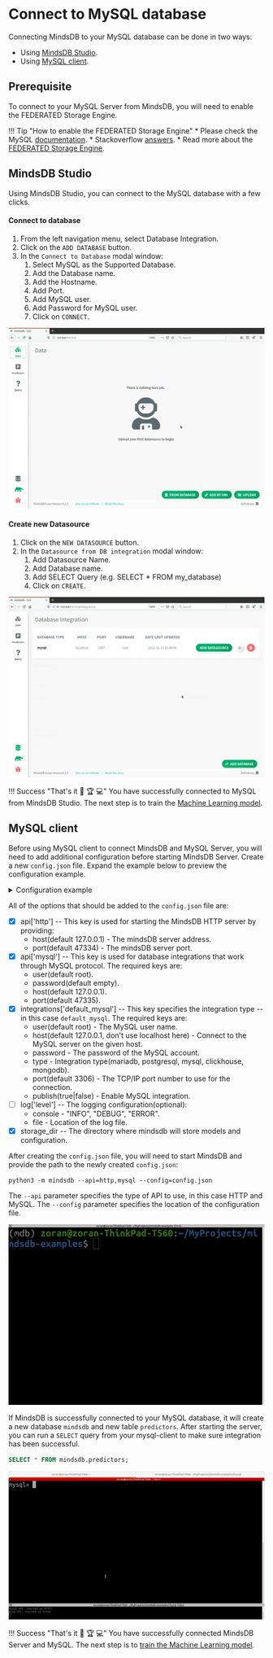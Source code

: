 # Connect to MySQL database

Connecting MindsDB to your MySQL database can be done in two ways:

* Using [MindsDB Studio](#mindsdb-studio).
* Using [MySQL client](#mysql-client).

## Prerequisite

To connect to your MySQL Server from MindsDB, you will need to enable the FEDERATED Storage Engine.

!!! Tip "How to enable the FEDERATED Storage Engine"
    * Please check the MySQL <a href="https://dev.mysql.com/doc/refman/8.0/en/federated-storage-engine.html" target="_blank">documentation</a>.
    * Stackoverflow <a href="https://stackoverflow.com/questions/5210309/how-can-i-enable-federated-engine-in-mysql-after-installation" target="_blank">answers</a>.
    * Read more about the <a href="https://dev.mysql.com/doc/refman/8.0/en/federated-description.html" target="_blank">FEDERATED Storage Engine</a>.

## MindsDB Studio

Using MindsDB Studio, you can connect to the MySQL database with a few clicks.

#### Connect to database

1. From the left navigation menu, select Database Integration.
2. Click on the `ADD DATABASE` button.
3. In the `Connect to Database` modal window:
    1. Select MySQL as the Supported Database.
    2. Add the Database name.
    3. Add the Hostname.
    4. Add Port.
    5. Add MySQL user.
    6. Add Password for MySQL user.
    7. Click on `CONNECT`.


![Connect to MySQL](/assets/data/mysql.gif)

#### Create new Datasource

1. Click on the `NEW DATASOURCE` button.
2. In the `Datasource from DB integration` modal window:
    1. Add Datasource Name.
    2. Add Database name.
    3. Add SELECT Query (e.g. SELECT * FROM my_database)
    4. Click on `CREATE`.

![Create MySQL Datasource](/assets/data/mysql-ds.gif)

!!! Success "That's it :tada: :trophy:  :computer:"
    You have successfully connected to MySQL from MindsDB Studio. The next step is to train the [Machine Learning model](/model/train).

## MySQL client

Before using MySQL client to connect MindsDB and MySQL Server, you will need to add additional configuration before starting MindsDB Server. Create a new `config.json` file. Expand the example below to preview the configuration example.

<details class="success">
   <summary> Configuration example</summary> 
```json
{
   "api": {
       "http": {
           "host": "0.0.0.0",
           "port": "47334"
       },
       "mysql": {
           "host": "127.0.0.1",
           "password": "",
           "port": "47335",
           "user": "root"
       }
   },
   "config_version": "1.4",
   "debug": true,
   "integrations": {
      "default_mysql": {
           "publish": true,
           "host": "localhost",
           "password": "root",
           "port": 3307,
           "type": "mysql",
           "user": "root"
       }
   },
   "log": {
       "level": {
           "console": "DEBUG",
           "file": "INFO"
       }
   },
   "storage_dir": "/storage"
}
```       
</details>

All of the options that should be added to the `config.json` file are:

* [x] api['http'] -- This key is used for starting the MindsDB HTTP server by providing:
    * host(default 127.0.0.1) - The mindsDB server address.
    * port(default 47334) - The mindsDB server port.
* [x] api['mysql'] -- This key is used for database integrations that work through MySQL protocol. The required keys are:
    * user(default root).
    * password(default empty).
    * host(default 127.0.0.1).
    * port(default 47335).
* [x] integrations['default_mysql'] -- This key specifies the integration type -- in this case `default_mysql`. The required keys are:
    * user(default root) - The MySQL user name.
    * host(default 127.0.0.1, don't use localhost here) - Connect to the MySQL server on the given host.
    * password - The password of the MySQL account.
    * type - Integration type(mariadb, postgresql, mysql, clickhouse, mongodb).
    * port(default 3306) - The TCP/IP port number to use for the connection.
    * publish(true|false) - Enable MySQL integration.
* [ ] log['level'] -- The logging configuration(optional):
    * console - "INFO", "DEBUG", "ERROR".
    * file - Location of the log file.
* [x] storage_dir -- The directory where mindsdb will store models and configuration.

After creating the `config.json` file, you will need to start MindsDB and provide the path to the newly created `config.json`:

```
python3 -m mindsdb --api=http,mysql --config=config.json
```

The `--api` parameter specifies the type of API to use, in this case HTTP and MySQL. The `--config` parameter specifies the location of the configuration file.

![Start MindsDB with config](/assets/data/start-config.gif)

If MindsDB is successfully connected to your MySQL database, it will create a new database `mindsdb` and new table `predictors`.
After starting the server, you can run a `SELECT` query from your mysql-client to make sure integration has been successful.

```sql
SELECT * FROM mindsdb.predictors;
```

![SELECT from MindsDB predictors table](/assets/data/mysql-select.gif)

!!! Success "That's it :tada: :trophy:  :computer:"
    You have successfully connected MindsDB Server and MySQL. The next step is to [train the Machine Learning model](/model/mysql).

